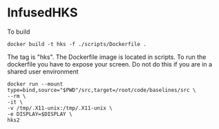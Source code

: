 # InfusedHKS

To build  
```
docker build -t hks -f ./scripts/Dockerfile .
```
The tag is "hks". The Dockerfile image is located in scripts. To run the dockerfile you have to expose your screen. Do not do this if you are in a shared user environment

```
docker run --mount type=bind,source="$PWD"/src,target=/root/code/baselines/src \
--rm \
-it \
-v /tmp/.X11-unix:/tmp/.X11-unix \
-e DISPLAY=$DISPLAY \
hks2
```
